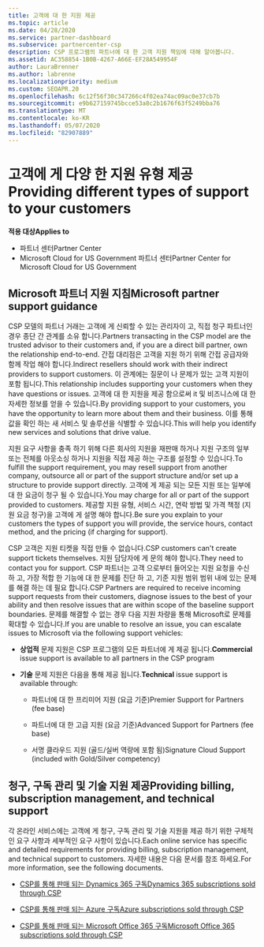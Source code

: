 ```yaml
---
title: 고객에 대 한 지원 제공
ms.topic: article
ms.date: 04/28/2020
ms.service: partner-dashboard
ms.subservice: partnercenter-csp
description: CSP 프로그램의 파트너에 대 한 고객 지원 책임에 대해 알아봅니다.
ms.assetid: AC358854-1B0B-4267-A66E-EF28A549954F
author: LauraBrenner
ms.author: labrenne
ms.localizationpriority: medium
ms.custom: SEOAPR.20
ms.openlocfilehash: 6c12f56f30c347266c4f02ea74ac09ac0e37cb7b
ms.sourcegitcommit: e9b627159745bcce53a8c2b1676f63f5249bba76
ms.translationtype: MT
ms.contentlocale: ko-KR
ms.lasthandoff: 05/07/2020
ms.locfileid: "82907889"
---
```

# <a name="providing-different-types-of-support-to-your-customers"></a><span data-ttu-id="0d669-103">고객에 게 다양 한 지원 유형 제공</span><span class="sxs-lookup"><span data-stu-id="0d669-103">Providing different types of support to your customers</span></span>

<span data-ttu-id="0d669-104">**적용 대상**</span><span class="sxs-lookup"><span data-stu-id="0d669-104">**Applies to**</span></span>

-  <span data-ttu-id="0d669-105">파트너 센터</span><span class="sxs-lookup"><span data-stu-id="0d669-105">Partner Center</span></span>
-  <span data-ttu-id="0d669-106">Microsoft Cloud for US Government 파트너 센터</span><span class="sxs-lookup"><span data-stu-id="0d669-106">Partner Center for Microsoft Cloud for US Government</span></span>


## <a name="microsoft-partner-support-guidance"></a><span data-ttu-id="0d669-107">Microsoft 파트너 지원 지침</span><span class="sxs-lookup"><span data-stu-id="0d669-107">Microsoft partner support guidance</span></span>

<span data-ttu-id="0d669-108">CSP 모델의 파트너 거래는 고객에 게 신뢰할 수 있는 관리자이 고, 직접 청구 파트너인 경우 종단 간 관계를 소유 합니다.</span><span class="sxs-lookup"><span data-stu-id="0d669-108">Partners transacting in the CSP model are the trusted advisor to their customers and, if you are a direct bill partner, own the relationship end-to-end.</span></span> <span data-ttu-id="0d669-109">간접 대리점은 고객을 지원 하기 위해 간접 공급자와 함께 작업 해야 합니다.</span><span class="sxs-lookup"><span data-stu-id="0d669-109">Indirect resellers should work with their indirect providers to support customers.</span></span> <span data-ttu-id="0d669-110">이 관계에는 질문이 나 문제가 있는 고객 지원이 포함 됩니다.</span><span class="sxs-lookup"><span data-stu-id="0d669-110">This relationship includes supporting your customers when they have questions or issues.</span></span> <span data-ttu-id="0d669-111">고객에 대 한 지원을 제공 함으로써 it 및 비즈니스에 대 한 자세한 정보를 얻을 수 있습니다.</span><span class="sxs-lookup"><span data-stu-id="0d669-111">By providing support to your customers, you have the opportunity to learn more about them and their business.</span></span> <span data-ttu-id="0d669-112">이를 통해 값을 확인 하는 새 서비스 및 솔루션을 식별할 수 있습니다.</span><span class="sxs-lookup"><span data-stu-id="0d669-112">This will help you identify new services and solutions that drive value.</span></span>

<span data-ttu-id="0d669-113">지원 요구 사항을 충족 하기 위해 다른 회사의 지원을 재판매 하거나 지원 구조의 일부 또는 전체를 아웃소싱 하거나 지원을 직접 제공 하는 구조를 설정할 수 있습니다.</span><span class="sxs-lookup"><span data-stu-id="0d669-113">To fulfill the support requirement,  you may resell support from another company, outsource all or part of the support structure and/or set up a structure to provide support directly.</span></span> <span data-ttu-id="0d669-114">고객에 게 제공 되는 모든 지원 또는 일부에 대 한 요금이 청구 될 수 있습니다.</span><span class="sxs-lookup"><span data-stu-id="0d669-114">You may charge for all or part of the support provided to customers.</span></span> <span data-ttu-id="0d669-115">제공할 지원 유형, 서비스 시간, 연락 방법 및 가격 책정 (지원 요금 청구)을 고객에 게 설명 해야 합니다.</span><span class="sxs-lookup"><span data-stu-id="0d669-115">Be sure you explain to your customers the types of support you will provide, the service hours, contact method, and the pricing (if charging for support).</span></span>

<span data-ttu-id="0d669-116">CSP 고객은 지원 티켓을 직접 만들 수 없습니다.</span><span class="sxs-lookup"><span data-stu-id="0d669-116">CSP customers can't create support tickets themselves.</span></span> <span data-ttu-id="0d669-117">지원 담당자에 게 문의 해야 합니다.</span><span class="sxs-lookup"><span data-stu-id="0d669-117">They need to contact you for support.</span></span> <span data-ttu-id="0d669-118">CSP 파트너는 고객 으로부터 들어오는 지원 요청을 수신 하 고, 가장 적합 한 기능에 대 한 문제를 진단 하 고, 기준 지원 범위 범위 내에 있는 문제를 해결 하는 데 필요 합니다.</span><span class="sxs-lookup"><span data-stu-id="0d669-118">CSP Partners are required to receive incoming support requests from their customers, diagnose issues to the best of your ability and then resolve issues that are within scope of the baseline support boundaries.</span></span> <span data-ttu-id="0d669-119">문제를 해결할 수 없는 경우 다음 지원 차량을 통해 Microsoft로 문제를 확대할 수 있습니다.</span><span class="sxs-lookup"><span data-stu-id="0d669-119">If you are unable to resolve an issue, you can escalate issues to Microsoft via the following support vehicles:</span></span>

- <span data-ttu-id="0d669-120">**상업적** 문제 지원은 CSP 프로그램의 모든 파트너에 게 제공 됩니다.</span><span class="sxs-lookup"><span data-stu-id="0d669-120">**Commercial** issue support is available to all partners in the CSP program</span></span>

- <span data-ttu-id="0d669-121">**기술** 문제 지원은 다음을 통해 제공 됩니다.</span><span class="sxs-lookup"><span data-stu-id="0d669-121">**Technical** issue support is available through:</span></span>

    - <span data-ttu-id="0d669-122">파트너에 대 한 프리미어 지원 (요금 기준)</span><span class="sxs-lookup"><span data-stu-id="0d669-122">Premier Support for Partners (fee base)</span></span>

    - <span data-ttu-id="0d669-123">파트너에 대 한 고급 지원 (요금 기준)</span><span class="sxs-lookup"><span data-stu-id="0d669-123">Advanced Support for Partners (fee base)</span></span>

    - <span data-ttu-id="0d669-124">서명 클라우드 지원 (골드/실버 역량에 포함 됨)</span><span class="sxs-lookup"><span data-stu-id="0d669-124">Signature Cloud Support (included with Gold/Silver competency)</span></span>

## <a name="providing-billing-subscription-management-and-technical-support"></a><span data-ttu-id="0d669-125">청구, 구독 관리 및 기술 지원 제공</span><span class="sxs-lookup"><span data-stu-id="0d669-125">Providing billing, subscription management, and technical support</span></span> 

<span data-ttu-id="0d669-126">각 온라인 서비스에는 고객에 게 청구, 구독 관리 및 기술 지원을 제공 하기 위한 구체적인 요구 사항과 세부적인 요구 사항이 있습니다.</span><span class="sxs-lookup"><span data-stu-id="0d669-126">Each online service has specific and detailed requirements for providing billing, subscription management, and technical support to customers.</span></span> <span data-ttu-id="0d669-127">자세한 내용은 다음 문서를 참조 하세요.</span><span class="sxs-lookup"><span data-stu-id="0d669-127">For more information, see the following documents.</span></span>

- [<span data-ttu-id="0d669-128">CSP를 통해 판매 되는 Dynamics 365 구독</span><span class="sxs-lookup"><span data-stu-id="0d669-128">Dynamics 365 subscriptions sold through CSP</span></span>](https://www.microsoftpartnercommunity.com/t5/CSP/Microsoft-Partner-Support-Guidance/m-p/5262#M30)

- [<span data-ttu-id="0d669-129">CSP를 통해 판매 되는 Azure 구독</span><span class="sxs-lookup"><span data-stu-id="0d669-129">Azure subscriptions sold through CSP</span></span>](https://www.microsoftpartnercommunity.com/t5/CSP/Microsoft-Partner-Support-Guidance/m-p/5263#M31)

- [<span data-ttu-id="0d669-130">CSP를 통해 판매 되는 Microsoft Office 365 구독</span><span class="sxs-lookup"><span data-stu-id="0d669-130">Microsoft Office 365 subscriptions sold through CSP</span></span>](https://www.microsoftpartnercommunity.com/t5/CSP/Microsoft-Partner-Support-Guidance/m-p/5264#M32)



 

 



